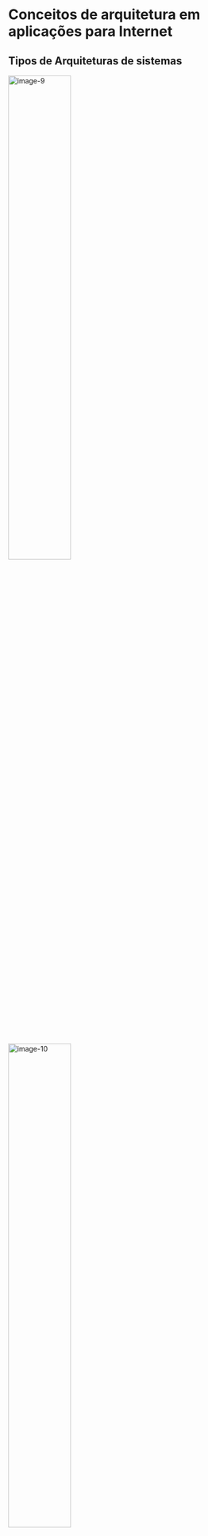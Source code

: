 # Conceitos de arquitetura em aplicações para Internet

## Tipos de Arquiteturas de sistemas

<img src="C:\Workspace\Meu-Aprendizado\Imagens\image-9.jpg" alt="image-9" width="50%"/>

<img src="C:\Workspace\Meu-Aprendizado\Imagens\image-10.jpg" alt="image-10" width="50%"/>

<img src="C:\Workspace\Meu-Aprendizado\Imagens\image-11.jpg" alt="image-11" width="50%"/>

<img src="C:\Workspace\Meu-Aprendizado\Imagens\image-12.jpg" alt="image-12" width="50%"/>

<img src="C:\Workspace\Meu-Aprendizado\Imagens\image-13.jpg" alt="image-13" width="50%"/>

<img src="C:\Workspace\Meu-Aprendizado\Imagens\image-14.jpg" alt="image-14" width="50%"/>

<img src="C:\Workspace\Meu-Aprendizado\Imagens\image-15.jpg" alt="image-15" width="50%"/>

<img src="C:\Workspace\Meu-Aprendizado\Imagens\image-16.jpg" alt="image-16" width="50%"/>

<img src="C:\Workspace\Meu-Aprendizado\Imagens\image-17.jpg" alt="image-17" width="50%"/>